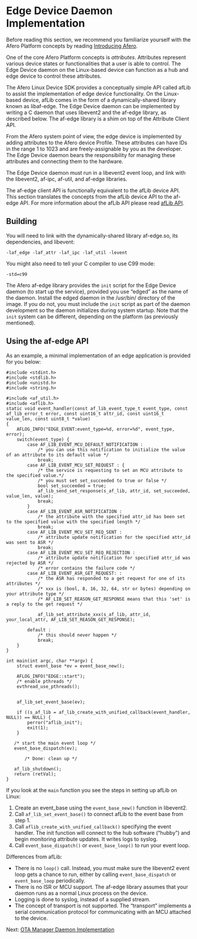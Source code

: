 # Edge Device Daemon Implementation

Before reading this section, we recommend you familiarize yourself with the Afero Platform concepts by reading [Introducing Afero](/Overview).

One of the core Afero Platform concepts is *attributes*. Attributes represent various device states or functionalities that a user is able to control. The Edge Device daemon on the Linux-based device can function as a hub and edge device to control these attributes.

The Afero Linux Device SDK provides a conceptually simple API called afLib to assist the implementation of edge device functionality. On the Linux-based device, afLib comes in the form of a dynamically-shared library known as libaf-edge. The Edge Device daemon can be implemented by writing a C daemon that uses libevent2 and the af-edge library, as described below. The af-edge library is a shim on top of the Attribute Client API.

From the Afero system point of view, the edge device is implemented by adding attributes to the Afero device Profile. These attributes can have IDs in the range 1 to 1023 and are freely-assignable by you as the developer. The Edge Device daemon bears the responsibility for managing these attributes and connecting them to the hardware.

The Edge Device daemon must run in a libevent2 event loop, and link with the libevent2, af-ipc, af-util, and af-edge libraries.

The af-edge client API is functionally equivalent to the afLib device API. This section translates the concepts from the afLib device API to the af-edge API. For more information about the afLib API please read [afLib API](/API-afLib).

## Building

You will need to link with the dynamically-shared library af-edge.so, its dependencies, and libevent:

```
-laf_edge -laf_attr -laf_ipc -laf_util -levent
```

You might also need to tell your C compiler to use C99 mode:

```
-std=c99
```

The Afero af-edge library provides the `init` script for the Edge Device daemon (to start up the service), provided you use “edged” as the name of the daemon. Install the edged daemon in the /usr/bin/ directory of the image. If you do not, you must include the `init` script as part of the daemon development so the daemon initializes during system startup. Note that the `init` system can be different, depending on the platform (as previously mentioned).

## Using the af-edge API

As an example, a minimal implementation of an edge application is provided for you below:

```
#include <stdint.h>
#include <stdlib.h>
#include <unistd.h>
#include <string.h>

#include <af_util.h>
#include <aflib.h>
static void event_handler(const af_lib_event_type_t event_type, const af_lib_error_t error, const uint16_t attr_id, const uint16_t value_len, const uint8_t *value)
{
    AFLOG_INFO("EDGE_EVENT:event_type=%d, error=%d", event_type, error);
    switch(event_type) {
        case AF_LIB_EVENT_MCU_DEFAULT_NOTIFICATION :
            /* you can use this notification to initialize the value of an attribute to its default value */
            break;
        case AF_LIB_EVENT_MCU_SET_REQUEST : {
            /* the service is requesting to set an MCU attribute to the specified value.*/
            /* you must set set_succeeded to true or false */
            bool set_succeeded = true;
            af_lib_send_set_response(s_af_lib, attr_id, set_succeeded, value_len, value);
            break;
        }
        case AF_LIB_EVENT_ASR_NOTIFICATION :
            /* the attribute with the specified attr_id has been set to the specified value with the specified length */
            break;
        case AF_LIB_EVENT_MCU_SET_REQ_SENT :
            /* attribute update notification for the specified attr_id was sent to ASR */
            break;
        case AF_LIB_EVENT_MCU_SET_REQ_REJECTION :
            /* attribute update notification for specified attr_id was rejected by ASR */
            /* error contains the failure code */
        case AF_LIB_EVENT_ASR_GET_REQUEST: :
            /* the ASR has responded to a get request for one of its attributes */
            /* xxx is (bool, 8, 16, 32, 64, str or bytes) depending on your attribute type */            
            /* AF_LIB_SET_REASON_GET_RESPONSE means that this 'set' is a reply to the get request */
            
            af_lib_set_attribute_xxx(s_af_lib, attr_id, your_local_attr, AF_LIB_SET_REASON_GET_RESPONSE);
        
        default :
            /* this should never happen */
            break;
    }
}

int main(int argc, char **argv) {
    struct event_base *ev = event_base_new();

    AFLOG_INFO("EDGE::start");
    /* enable pthreads */
    evthread_use_pthreads();
 

    af_lib_set_event_base(ev);

    if ((s_af_lib = af_lib_create_with_unified_callback(event_handler, NULL)) == NULL) {
        perror("aflib_init");
        exit(1);
    }
   
   /* start the main event loop */ 
   event_base_dispatch(ev);
 
       /* Done: clean up */

   af_lib_shutdown();
   return (retVal);
}
```

If you look at the `main` function you see the steps in setting up afLib on Linux:

1. Create an event_base using the `event_base_new()` function in libevent2.
2. Call `af_lib_set_event_base()` to connect afLib to the event base from step 1.
3. Call `aflib_create_with_unified_callback()` specifying the event handler. The init function will connect to the hub software (“hubby”) and begin monitoring attribute updates. It writes logs to syslog.
4. Call `event_base_dispatch()` or `event_base_loop()` to run your event loop.

Differences from afLib:

- There is no `loop()` call. Instead, you must make sure the libevent2 event loop gets a chance to run, either by calling `event_base_dispatch` or `event_base_loop` periodically.
- There is no ISR or MCU support. The af-edge library assumes that your daemon runs as a normal Linux process on the device.
- Logging is done to syslog, instead of a supplied stream.
- The concept of transport is not supported. The “transport” implements a serial communication protocol for communicating with an MCU attached to the device.

 Next: [OTA Manager Daemon Implementation](/LinuxSDK-OTAManager)